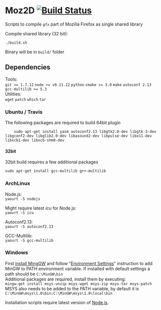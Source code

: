 # Moz2D [![Build Status](https://travis-ci.org/syrel/Moz2D.svg?branch=master)](https://travis-ci.org/syrel/Moz2D)
Scripts to compile `gfx` part of Mozilla Firefox as single shared library

Compile shared library (32 bit):

`./build.sh`

Binary will be in `build/` folder

## Dependencies
Tools:<br>
`git >= 1.7.12` `node >= v0.11.12` `python` `cmake >= 3.0` `make` `autoconf 2.13` `gcc-multilib >= 5.3`<br>
Utilities:<br>
`wget` `patch` `which` `tar`

### Ubuntu / Travis

The following packages are required to build 64bit plugin
```
	sudo apt-get install yasm autoconf2.13 libgtk2.0-dev libgtk-3-dev libgconf2-dev libglib2.0-dev libasound2-dev libpulse-dev libx11-dev libxcb1-dev libxcb-shm0-dev
```
#### 32bit

32bit build requires a few additional packages

	sudo apt-get install gcc-multilib g++-multilib

### ArchLinux
Node.js:<br>
`yaourt -S nodejs`

Might require latest _icu_ for Node.js:<br>
`yaourt -S icu`

Autoconf2.13:<br>
`yaourt -S autoconf2.13`

GCC-Multilib:<br>
`yaourt -S gcc-multilib`

### Windows

First [install MingGW](https://sourceforge.net/projects/mingw/files/) and follow "[Environment Settings](http://www.mingw.org/wiki/Getting_Started#toc7)" instruction to add MinGW to PATH environment variable. If installed with default settings a path should be `C:\MinGW\bin`<br>
Additional packages are required, install them by executing:<br>
`mingw-get install msys-unzip msys-wget msys-zip msys-tar msys-patch`<br>
MSYS also needs to be added to the PATH variable, by default it is `C:\MinGW\msys\1.0\bin;C:\MinGW\msys\1.0\local\bin`

Installation scripts require latest version of [Node.js](https://nodejs.org/en/).